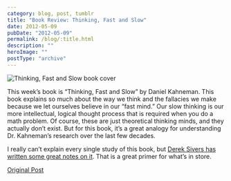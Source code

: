 ```yaml
---
category: blog, post, tumblr
title: "Book Review: Thinking, Fast and Slow"
date: 2012-05-09
pubDate: "2012-05-09"
permalink: /blog/:title.html
description: ""
heroImage: ""
postType: "archive"
---
```


![Thinking, Fast and Slow book cover](https://68.media.tumblr.com/tumblr_m3n16d8nEM1qz81kho1_400.jpg)

This week’s book is “Thinking, Fast and Slow” by Daniel Kahneman. This book explains so much about the way we think and the fallacies we make because we let ourselves believe in our “fast mind.” Our slow thinking is our more intellectual, logical thought process that is required when you do a math problem. Of course, these are just theoretical thinking minds, and they actually don’t exist. But for this book, it’s a great analogy for understanding Dr. Kahneman’s research over the last few decades.

I really can’t explain every single study of this book, but [Derek Sivers has written some great notes on it](https://sivers.org/book/ThinkingFastAndSlow). That is a great primer for what’s in store.

[Original Post](https://jermspeaks.com/post/22721382410/this-weeks-book-is-thinking-fast-and-slow-by)

